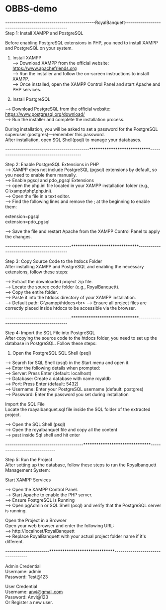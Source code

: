 # OBBS-demo

---------------------------------------------RoyalBanquett-------------------------------------------------
<br>
Step 1: Install XAMPP and PostgreSQL<br>

Before enabling PostgreSQL extensions in PHP, you need to install XAMPP and PostgreSQL on your system.<br>

1. Install XAMPP<br>
--> Download XAMPP from the official website: https://www.apachefriends.org<br>
--> Run the installer and follow the on-screen instructions to install XAMPP.<br>
--> Once installed, open the XAMPP Control Panel and start Apache and PHP services.<br>

2. Install PostgreSQL<br>

--> Download PostgreSQL from the official website: https://www.postgresql.org/download/<br>
--> Run the installer and complete the installation process.<br>

During installation, you will be asked to set a password for the PostgreSQL superuser (postgres)—remember this password.<br>
After installation, open SQL Shell(psql) to manage your databases.<br>

------------------------------------------****************************-------------------------------------------

Step 2: Enable PostgreSQL Extensions in PHP<br>
--> XAMPP does not include PostgreSQL (pgsql) extensions by default, so you need to enable them manually.<br>
--> Enable pgsql and pdo_pgsql Extensions<br>
--> open the php.ini file located in your XAMPP installation folder (e.g., C:\xampp\php\php.ini).<br>
--> Open the file in a text editor.<br>
--> Find the following lines and remove the ; at the beginning to enable them:<br>

extension=pgsql<br>
extension=pdo_pgsql<br>

--> Save the file and restart Apache from the XAMPP Control Panel to apply the changes.<br>

---------------------------------*******************************------------------------------------------

Step 3: Copy Source Code to the htdocs Folder<br>
After installing XAMPP and PostgreSQL and enabling the necessary extensions, follow these steps:<br>

--> Extract the downloaded project zip file.<br>
--> Locate the source code folder (e.g., RoyalBanquett).<br>
--> Copy the entire folder.<br>
--> Paste it into the htdocs directory of your XAMPP installation.<br>
--> Default path: C:\xampp\htdocs\<br>
--> Ensure all project files are correctly placed inside htdocs to be accessible via the browser.<br>

---------------------------------*******************************------------------------------------------

Step 4: Import the SQL File into PostgreSQL<br>
After copying the source code to the htdocs folder, you need to set up the database in PostgreSQL. Follow these steps:<br>

1. Open the PostgreSQL SQL Shell (psql)<br>

--> Search for SQL Shell (psql) in the Start menu and open it.<br>
--> Enter the following details when prompted:<br>
--> Server: Press Enter (default: localhost)<br>
--> Database: Create a database with name royaldb<br>
--> Port: Press Enter (default: 5432)<br>
--> Username: Enter your PostgreSQL username (default: postgres)<br>
--> Password: Enter the password you set during installation<br>

Import the SQL File<br>
Locate the roayalbanquet.sql file inside the SQL folder of the extracted project.<br>

--> Open the SQL Shell (psql)<br>
--> Open the royalbanquet file and copy all the content<br>
--> past inside Sql shell and hit enter<br>

---------------------------------------*******************************------------------------------


Step 5: Run the Project<br>
After setting up the database, follow these steps to run the Royalbanquett Management System:<br>

Start XAMPP Services<br>

--> Open the XAMPP Control Panel.<br>
--> Start Apache to enable the PHP server.<br>
--> Ensure PostgreSQL is Running<br>
--> Open pgAdmin or SQL Shell (psql) and verify that the PostgreSQL server is running.<br>

Open the Project in a Browser<br>
Open your web browser and enter the following URL:<br>
--> http://localhost/RoyalBanquett<br>
--> Replace RoyalBanquett with your actual project folder name if it's different.<br>

----------------------******************************----------------------------------

Admin Credential<br>
Username: admin<br>
Password: Test@123<br>

User Credential<br>
Username: anvi@gmail.com<br>
Password: Anvi@123<br>
Or Register a new user.<br>
